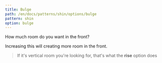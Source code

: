 ```yaml
---
title: Bulge
path: /en/docs/patterns/shin/options/bulge
pattern: shin
option: bulge
---
```


How much room do you want in the front?

Increasing this will creating more room in the front.

> If it's vertical room you're looking for, that's what the **rise** option does